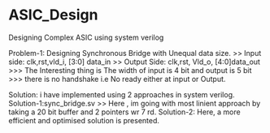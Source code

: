 # ASIC_Design
Designing Complex ASIC  using system verilog

Problem-1: Designing Synchronous Bridge with Unequal data size.
        >> Input side: clk,rst,vld_i, [3:0] data_in
        >> Output Side: clk,rst, Vld_o, [4:0]data_out
      >>> The Interesting thing is The width of input is 4 bit and output is 5 bit
      >>> there is no handshake i.e No ready either at input or Output.
      
Solution: i have implemented using 2 approaches in system verilog.
        Solution-1:sync_bridge.sv >> Here , im going with most linient approach by taking a 20 bit buffer and 2 pointers wr 7 rd.
        Solution-2: Here, a more efficient and optimised solution is presented.
